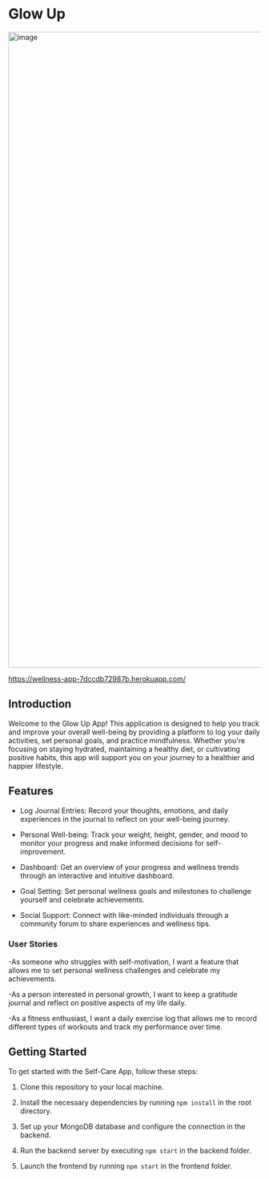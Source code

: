 # Glow Up

<img width="1270" alt="image" src="https://github.com/anna-kuz/Wellness-App/assets/134472104/d9b422b5-d337-48e0-8e2e-d3cbeb311a92">

https://wellness-app-7dccdb72987b.herokuapp.com/
## Introduction

Welcome to the Glow Up App! This application is designed to help you track and improve your overall well-being by providing a platform to log your daily activities, set personal goals, and practice mindfulness. Whether you're focusing on staying hydrated, maintaining a healthy diet, or cultivating positive habits, this app will support you on your journey to a healthier and happier lifestyle.

## Features

- Log Journal Entries: Record your thoughts, emotions, and daily experiences in the journal to reflect on your well-being journey.

- Personal Well-being: Track your weight, height, gender, and mood to monitor your progress and make informed decisions for self-improvement.

- Dashboard: Get an overview of your progress and wellness trends through an interactive and intuitive dashboard.

- Goal Setting: Set personal wellness goals and milestones to challenge yourself and celebrate achievements.

- Social Support: Connect with like-minded individuals through a community forum to share experiences and wellness tips.

### User Stories
-As someone who struggles with self-motivation, I want a feature that allows me to set personal wellness challenges and celebrate my achievements.

-As a person interested in personal growth, I want to keep a gratitude journal and reflect on positive aspects of my life daily.

-As a fitness enthusiast, I want a daily exercise log that allows me to record different types of workouts and track my performance over time.

## Getting Started

To get started with the Self-Care App, follow these steps:

1. Clone this repository to your local machine.

2. Install the necessary dependencies by running `npm install` in the root directory.

3. Set up your MongoDB database and configure the connection in the backend.

4. Run the backend server by executing `npm start` in the backend folder.

5. Launch the frontend by running `npm start` in the frontend folder.


